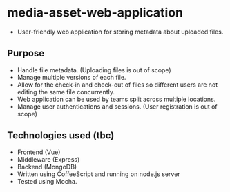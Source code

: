 # media-asset-web-application

* User-friendly web application for storing metadata about uploaded files.

## Purpose
* Handle file metadata. (Uploading files is out of scope)
* Manage multiple versions of each file.
* Allow for the check-in and check-out of files so different users are not editing the same file concurrently.
* Web application can be used by teams split across multiple locations.
* Manage user authentications and sessions. (User registration is out of scope)

## Technologies used (tbc)
* Frontend (Vue)
* Middleware (Express)
* Backend (MongoDB)
* Written using CoffeeScript and running on node.js server
* Tested using Mocha.
